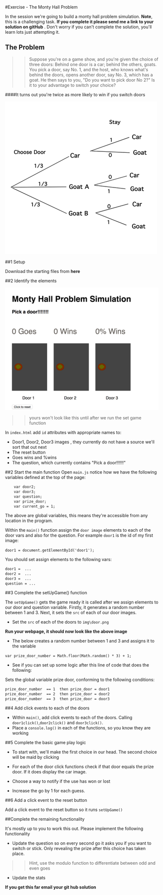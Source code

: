 #Exercise  - The Monty Hall Problem

In the session we're going to build a monty hall problem simulation. **Note**, this is a challenging task. **If you complete it please send me a link to your solution on gitHub** . Don't worry if you can't complete the solution, you'll learn lots just attempting it. 

## The Problem 

>> Suppose you're on a game show, and you're given the choice of three doors:
Behind one door is a car; behind the others, goats.
You pick a door, say No. 1, and the host, who knows what's behind the doors, opens another door, say No. 3, which has a goat.
He then says to you, "Do you want to pick door No 2?" Is it to your advantage to switch your choice?

####It turns out you're twice as more likely to win if you switch doors

![img/digram.png](img/diagram.png)


##1 Setup 

Download the starting files from **here**


##2  Identify the elements 

![img/digram.png](img/layout.png)
>> yours won't look like this until after we run the set game function

In `index.html` add `id` attributes with appropriate names to:

- Door1, Door2, Door3 images , they currently do not have a source we'll sort that out next
- The reset button
- Goes wins and %wins
- The question, which currently contains "Pick a door!!!!!!"

##2 Start the main function
Open `main.js` notice how we have the following variables defined at the top of the page:

``` var door1; 
	var door2; 
	var door3;
	var question;
	var prize_door;
	var current_go = 1;
```
 
The above are global variables, this means they're accessible from any location in the program. 
 
Within the `main()` function assign the `door image` elements to each of the door vars and also for the question. For example `door1` is the id of my first image:
 
 `door1 = document.getElementById('door1');`
 
You should set assign elements to the following vars:

```
door1 =  ... 
door2 =  ...
door3 =  ...
question = ...
```
 
##3 Complete the setUpGame() function 

The `setUpGame()` gets the game ready it is called after we assign elements to our door and question variable. Firstly, it generates a random number between 1 and 3. Next, it sets the `src` of each of our door images.  

- Set the `src` of each of the doors to `img\door.png`

**Run your webpage, it should now look like the above image**

- The below creates a random number between 1 and 3 and assigns it to the variable  

`var prize_door_number = Math.floor(Math.random() * 3) + 1;`

- See if you can set up some logic after this line of code that does the following: 

Sets the global variable prize door, conforming to the following conditions:

```
prize_door_number  == 1  then prize_door = door1
prize_door_number  == 2  then prize_door = door2
prize_door_number  == 3  then prize_door = door3

```





##4 Add click events to each of the doors

- Within `main()`, add click events to each of the doors. Calling `door1click()`,`door2click()` and `door3click()`.
- Place a `console.log()` in each of the functions, so you know they are working


##5 Complete the basic game play logic

- To start with, we'll make the first choice in our head. The second choice will be maid by clicking

- For each of the door click functions check if that door equals the prize door. If it does display the car image.

- Choose a way to notify if the use has won or lost

- Increase the go by 1 for each guess.


##6 Add a click event to the reset button

Add a click event to the reset button so it runs `setUpGame()`


##Complete the remaining functionality

It's mostly up to you to work this out. Please implement the following functionality 

- Update the question so on every second go it asks you if you want to switch or stick. Only revealing the prize after this choice has taken place. 
>> Hint, use the modulo function to differentiate between odd and even goes 

- Update the stats 

**If you get this far email your git hub solution**

 

 